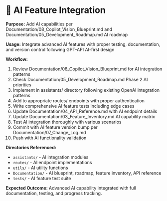 # 🤖 AI Feature Integration
**Purpose:** Add AI capabilities per Documentation/08_Copilot_Vision_Blueprint.md and Documentation/05_Development_Roadmap.md AI roadmap

**Usage:** Integrate advanced AI features with proper testing, documentation, and version control following GPT-API AI-first design

**Workflow:**
1. Review Documentation/08_Copilot_Vision_Blueprint.md for AI integration patterns
2. Check Documentation/05_Development_Roadmap.md Phase 2 AI priorities
3. Implement in assistants/ directory following existing OpenAI integration patterns
4. Add to appropriate routes/ endpoints with proper authentication
5. Write comprehensive AI feature tests including edge cases
6. Update Documentation/04_API_Reference.md with AI endpoint details
7. Update Documentation/03_Feature_Inventory.md AI capability matrix
8. Test AI integration thoroughly with various scenarios
9. Commit with AI feature version bump per Documentation/07_Change_Log.md
10. Push with AI functionality validation

**Directories Referenced:**
- `assistants/` - AI integration modules
- `routes/` - AI endpoint implementations
- `utils/` - AI utility functions
- `Documentation/` - AI blueprint, roadmap, feature inventory, API reference
- `tests/` - AI feature test suite

**Expected Outcome:** Advanced AI capability integrated with full documentation, testing, and progress tracking.
